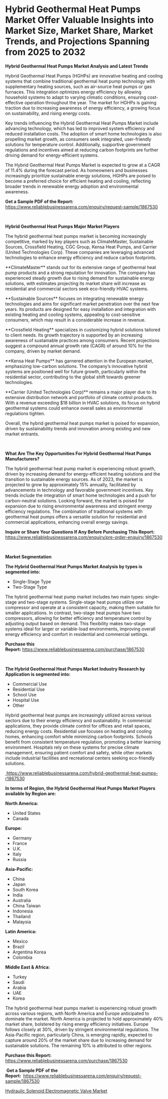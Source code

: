 <p><h1>Hybrid Geothermal Heat Pumps Market Offer Valuable Insights into Market Size, Market Share, Market Trends, and Projections Spanning from 2025 to 2032</h1></p><p><strong>Hybrid Geothermal Heat Pumps Market Analysis and Latest Trends</strong></p>
<p><p>Hybrid Geothermal Heat Pumps (HGHPs) are innovative heating and cooling systems that combine traditional geothermal heat pump technology with supplementary heating sources, such as air-source heat pumps or gas furnaces. This integration optimizes energy efficiency by allowing household systems to adapt to varying climatic conditions, ensuring cost-effective operation throughout the year. The market for HGHPs is gaining traction due to increasing awareness of energy efficiency, a growing focus on sustainability, and rising energy costs.</p><p>Key trends influencing the Hybrid Geothermal Heat Pumps Market include advancing technology, which has led to improved system efficiency and reduced installation costs. The adoption of smart home technologies is also propelling market growth, as consumers seek integrated, user-friendly solutions for temperature control. Additionally, supportive government regulations and incentives aimed at reducing carbon footprints are further driving demand for energy-efficient systems.</p><p>The Hybrid Geothermal Heat Pumps Market is expected to grow at a CAGR of 11.4% during the forecast period. As homeowners and businesses increasingly prioritize sustainable energy solutions, HGHPs are poised to become a preferred choice for efficient heating and cooling, reflecting broader trends in renewable energy adoption and environmental awareness.</p></p>
<p><strong>Get a Sample PDF of the Report:&nbsp;</strong> <a href="https://www.reliablebusinessarena.com/enquiry/request-sample/1867530?utm_campaign=2476&utm_medium=2&utm_source=Github&utm_content=ia&utm_term=28022025&utm_id=hybrid-geothermal-heat-pumps">https://www.reliablebusinessarena.com/enquiry/request-sample/1867530</a></p>
<p>&nbsp;</p>
<p><strong>Hybrid Geothermal Heat Pumps Major Market Players</strong></p>
<p><p>The hybrid geothermal heat pumps market is becoming increasingly competitive, marked by key players such as ClimateMaster, Sustainable Sources, Crossfield Heating, CGC Group, Kensa Heat Pumps, and Carrier (United Technologies Corp). These companies are leveraging advanced technologies to enhance energy efficiency and reduce carbon footprints.</p><p>**ClimateMaster** stands out for its extensive range of geothermal heat pump products and a strong reputation for innovation. The company has experienced steady growth due to rising demand for sustainable energy solutions, with estimates projecting its market share will increase as residential and commercial sectors seek eco-friendly HVAC systems.</p><p>**Sustainable Sources** focuses on integrating renewable energy technologies and aims for significant market penetration over the next few years. Its products are designed for easy installation and integration with existing heating and cooling systems, appealing to cost-sensitive consumers, which may result in a considerable increase in revenue.</p><p>**Crossfield Heating** specializes in customizing hybrid solutions tailored to client needs. Its growth trajectory is supported by an increasing awareness of sustainable practices among consumers. Recent projections suggest a compound annual growth rate (CAGR) of around 10% for the company, driven by market demand.</p><p>**Kensa Heat Pumps** has garnered attention in the European market, emphasizing low-carbon solutions. The company’s innovative hybrid systems are positioned well for future growth, particularly within the residential sector, contributing to the global shift towards greener technologies.</p><p>**Carrier (United Technologies Corp)** remains a major player due to its extensive distribution network and portfolio of climate control products. With a revenue exceeding $18 billion in HVAC solutions, its focus on hybrid geothermal systems could enhance overall sales as environmental regulations tighten.</p><p>Overall, the hybrid geothermal heat pumps market is poised for expansion, driven by sustainability trends and innovation among existing and new market entrants.</p></p>
<p>&nbsp;</p>
<p><strong>What Are The Key Opportunities For Hybrid Geothermal Heat Pumps Manufacturers?</strong></p>
<p><p>The hybrid geothermal heat pump market is experiencing robust growth, driven by increasing demand for energy-efficient heating solutions and the transition to sustainable energy sources. As of 2023, the market is projected to grow by approximately 15% annually, facilitated by advancements in technology and favorable government incentives. Key trends include the integration of smart home technologies and a push for carbon-neutral solutions. Looking forward, the market is poised for expansion due to rising environmental awareness and stringent energy efficiency regulations. The combination of traditional systems with geothermal heat pumps offers a versatile solution for residential and commercial applications, enhancing overall energy savings.</p></p>
<p><strong>Inquire or Share Your Questions If Any Before Purchasing This Report:</strong> <a href="https://www.reliablebusinessarena.com/enquiry/pre-order-enquiry/1867530?utm_campaign=2476&utm_medium=2&utm_source=Github&utm_content=ia&utm_term=28022025&utm_id=hybrid-geothermal-heat-pumps">https://www.reliablebusinessarena.com/enquiry/pre-order-enquiry/1867530</a></p>
<p>&nbsp;</p>
<p><strong>Market Segmentation</strong></p>
<p><strong>The Hybrid Geothermal Heat Pumps Market Analysis by types is segmented into:</strong></p>
<p><ul><li>Single-Stage Type</li><li>Two-Stage Type</li></ul></p>
<p><p>The hybrid geothermal heat pump market includes two main types: single-stage and two-stage systems. Single-stage heat pumps utilize one compressor and operate at a consistent capacity, making them suitable for smaller applications. In contrast, two-stage heat pumps have two compressors, allowing for better efficiency and temperature control by adjusting output based on demand. This flexibility makes two-stage systems ideal for larger or variable-load environments, improving overall energy efficiency and comfort in residential and commercial settings.</p></p>
<p><strong>Purchase this Report:&nbsp;</strong><a href="https://www.reliablebusinessarena.com/purchase/1867530?utm_campaign=2476&utm_medium=2&utm_source=Github&utm_content=ia&utm_term=28022025&utm_id=hybrid-geothermal-heat-pumps">https://www.reliablebusinessarena.com/purchase/1867530</a></p>
<p>&nbsp;</p>
<p><strong>The Hybrid Geothermal Heat Pumps Market Industry Research by Application is segmented into:</strong></p>
<p><ul><li>Commercial Use</li><li>Residential Use</li><li>School Use</li><li>Hospital Use</li><li>Other</li></ul></p>
<p><p>Hybrid geothermal heat pumps are increasingly utilized across various sectors due to their energy efficiency and sustainability. In commercial applications, they provide climate control for offices and retail spaces, reducing energy costs. Residential use focuses on heating and cooling homes, enhancing comfort while minimizing carbon footprints. Schools benefit from consistent temperature regulation, promoting a better learning environment. Hospitals rely on these systems for precise climate management, ensuring patient comfort and safety, while other markets include industrial facilities and recreational centers seeking eco-friendly solutions.</p></p>
<p><a href="https://www.reliablebusinessarena.com/hybrid-geothermal-heat-pumps-r1867530?utm_campaign=2476&utm_medium=2&utm_source=Github&utm_content=ia&utm_term=28022025&utm_id=hybrid-geothermal-heat-pumps">&nbsp;https://www.reliablebusinessarena.com/hybrid-geothermal-heat-pumps-r1867530</a></p>
<p><strong>In terms of Region, the Hybrid Geothermal Heat Pumps Market Players available by Region are:</strong></p>
<p>
    <p> <strong> North America: </strong>
        <ul>
            <li>United States</li>
            <li>Canada</li>
        </ul>
        </p> 
    <p> <strong> Europe: </strong>
        <ul>
            <li>Germany</li>
            <li>France</li>
            <li>U.K.</li>
            <li>Italy</li>
            <li>Russia</li>
        </ul>
        </p> 
    <p> <strong> Asia-Pacific: </strong>
        <ul>
            <li>China</li>
            <li>Japan</li>
            <li>South Korea</li>
            <li>India</li>
            <li>Australia</li>
            <li>China Taiwan</li>
            <li>Indonesia</li>
            <li>Thailand</li>
            <li>Malaysia</li>
        </ul>
        </p> 
    <p> <strong> Latin America: </strong>
        <ul>
            <li>Mexico</li>
            <li>Brazil</li>
            <li>Argentina Korea</li>
            <li>Colombia</li>
        </ul>
        </p> 
    <p> <strong> Middle East & Africa: </strong>
        <ul>
            <li>Turkey</li>
            <li>Saudi</li>
            <li>Arabia</li>
            <li>UAE</li>
            <li>Korea</li>
        </ul>
    </p>
    </p>
<p><p>The hybrid geothermal heat pumps market is experiencing robust growth across various regions, with North America and Europe anticipated to dominate the market. North America is projected to hold approximately 40% market share, bolstered by rising energy efficiency initiatives. Europe follows closely at 30%, driven by stringent environmental regulations. The Asia-Pacific region, particularly China, is emerging rapidly, expected to capture around 20% of the market share due to increasing demand for sustainable solutions. The remaining 10% is attributed to other regions.</p></p>
<p><strong>Purchase this Report: </strong><a href="https://www.reliablebusinessarena.com/purchase/1867530?utm_campaign=2476&utm_medium=2&utm_source=Github&utm_content=ia&utm_term=28022025&utm_id=hybrid-geothermal-heat-pumps">https://www.reliablebusinessarena.com/purchase/1867530</a></p>
<p>&nbsp;<strong>Get a Sample PDF of the Report:&nbsp;&nbsp;</strong><a href="https://www.reliablebusinessarena.com/enquiry/request-sample/1867530?utm_campaign=2476&utm_medium=2&utm_source=Github&utm_content=ia&utm_term=28022025&utm_id=hybrid-geothermal-heat-pumps">https://www.reliablebusinessarena.com/enquiry/request-sample/1867530</a></p>
<p><strong></strong></p>
<p><p><a href="https://github.com/leyanyeskayv/Market-Research-Report-List-1/blob/main/hydraulic-solenoid-electromagnetic-valve-market.md?utm_campaign=2476&utm_medium=2&utm_source=Github&utm_content=ia&utm_term=28022025&utm_id=hybrid-geothermal-heat-pumps">Hydraulic Solenoid Electromagnetic Valve Market</a></p></p>